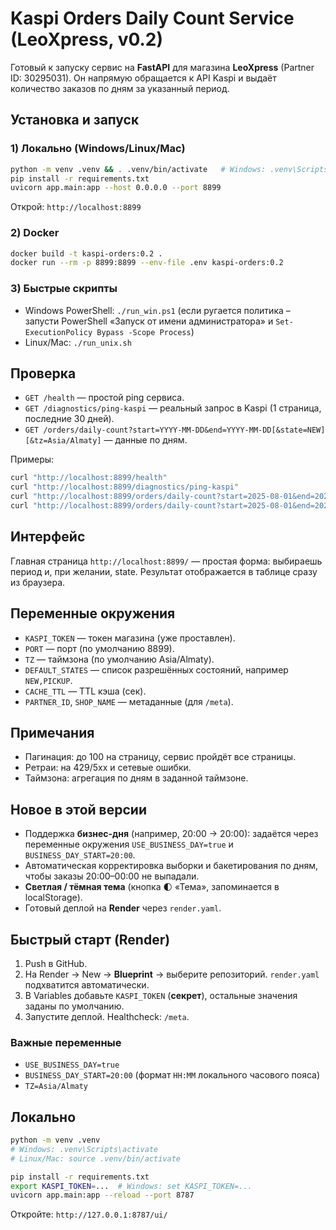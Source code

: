# Kaspi Orders Daily Count Service (LeoXpress, v0.2)

Готовый к запуску сервис на **FastAPI** для магазина **LeoXpress** (Partner ID: 30295031).
Он напрямую обращается к API Kaspi и выдаёт количество заказов по дням за указанный период.

## Установка и запуск

### 1) Локально (Windows/Linux/Mac)
```bash
python -m venv .venv && . .venv/bin/activate   # Windows: .venv\Scripts\activate
pip install -r requirements.txt
uvicorn app.main:app --host 0.0.0.0 --port 8899
```
Открой: `http://localhost:8899`

### 2) Docker
```bash
docker build -t kaspi-orders:0.2 .
docker run --rm -p 8899:8899 --env-file .env kaspi-orders:0.2
```

### 3) Быстрые скрипты
- Windows PowerShell: `./run_win.ps1` (если ругается политика – запусти PowerShell «Запуск от имени администратора» и `Set-ExecutionPolicy Bypass -Scope Process`)
- Linux/Mac: `./run_unix.sh`

## Проверка
- `GET /health` — простой ping сервиса.
- `GET /diagnostics/ping-kaspi` — реальный запрос в Kaspi (1 страница, последние 30 дней).
- `GET /orders/daily-count?start=YYYY-MM-DD&end=YYYY-MM-DD[&state=NEW][&tz=Asia/Almaty]` — данные по дням.

Примеры:
```bash
curl "http://localhost:8899/health"
curl "http://localhost:8899/diagnostics/ping-kaspi"
curl "http://localhost:8899/orders/daily-count?start=2025-08-01&end=2025-08-19"
curl "http://localhost:8899/orders/daily-count?start=2025-08-01&end=2025-08-19&state=NEW"
```

## Интерфейс
Главная страница `http://localhost:8899/` — простая форма: выбираешь период и, при желании, state. Результат отображается в таблице сразу из браузера.

## Переменные окружения
- `KASPI_TOKEN` — токен магазина (уже проставлен).
- `PORT` — порт (по умолчанию 8899).
- `TZ` — таймзона (по умолчанию Asia/Almaty).
- `DEFAULT_STATES` — список разрешённых состояний, например `NEW,PICKUP`.
- `CACHE_TTL` — TTL кэша (сек).
- `PARTNER_ID`, `SHOP_NAME` — метаданные (для `/meta`).

## Примечания
- Пагинация: до 100 на страницу, сервис пройдёт все страницы.
- Ретраи: на 429/5xx и сетевые ошибки.
- Таймзона: агрегация по дням в заданной таймзоне.

## Новое в этой версии
- Поддержка **бизнес-дня** (например, 20:00 → 20:00): задаётся через переменные окружения `USE_BUSINESS_DAY=true` и `BUSINESS_DAY_START=20:00`.
- Автоматическая корректировка выборки и бакетирования по дням, чтобы заказы 20:00–00:00 не выпадали.
- **Светлая / тёмная тема** (кнопка 🌓 «Тема», запоминается в localStorage).
- Готовый деплой на **Render** через `render.yaml`.

## Быстрый старт (Render)
1. Push в GitHub.
2. На Render → New → **Blueprint** → выберите репозиторий. `render.yaml` подхватится автоматически.
3. В Variables добавьте `KASPI_TOKEN` (**секрет**), остальные значения заданы по умолчанию.
4. Запустите деплой. Healthcheck: `/meta`.

### Важные переменные
- `USE_BUSINESS_DAY=true`
- `BUSINESS_DAY_START=20:00` (формат `HH:MM` локального часового пояса)
- `TZ=Asia/Almaty`

## Локально
```bash
python -m venv .venv
# Windows: .venv\Scripts\activate
# Linux/Mac: source .venv/bin/activate

pip install -r requirements.txt
export KASPI_TOKEN=...  # Windows: set KASPI_TOKEN=...
uvicorn app.main:app --reload --port 8787
```
Откройте: `http://127.0.0.1:8787/ui/`
